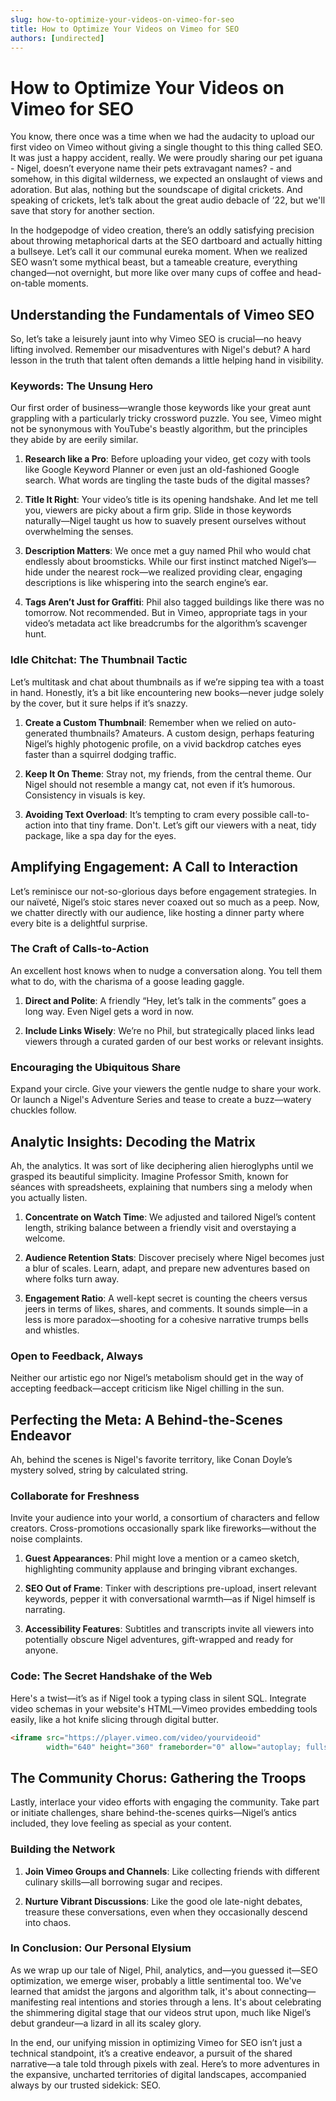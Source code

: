 ```yaml
---
slug: how-to-optimize-your-videos-on-vimeo-for-seo
title: How to Optimize Your Videos on Vimeo for SEO
authors: [undirected]
---
```



# How to Optimize Your Videos on Vimeo for SEO

You know, there once was a time when we had the audacity to upload our first video on Vimeo without giving a single thought to this thing called SEO. It was just a happy accident, really. We were proudly sharing our pet iguana - Nigel, doesn’t everyone name their pets extravagant names? - and somehow, in this digital wilderness, we expected an onslaught of views and adoration. But alas, nothing but the soundscape of digital crickets. And speaking of crickets, let’s talk about the great audio debacle of ’22, but we'll save that story for another section. 

In the hodgepodge of video creation, there’s an oddly satisfying precision about throwing metaphorical darts at the SEO dartboard and actually hitting a bullseye. Let’s call it our communal eureka moment. When we realized SEO wasn’t some mythical beast, but a tameable creature, everything changed—not overnight, but more like over many cups of coffee and head-on-table moments.

## Understanding the Fundamentals of Vimeo SEO

So, let’s take a leisurely jaunt into why Vimeo SEO is crucial—no heavy lifting involved. Remember our misadventures with Nigel's debut? A hard lesson in the truth that talent often demands a little helping hand in visibility. 

### Keywords: The Unsung Hero

Our first order of business—wrangle those keywords like your great aunt grappling with a particularly tricky crossword puzzle. You see, Vimeo might not be synonymous with YouTube's beastly algorithm, but the principles they abide by are eerily similar.

1. **Research like a Pro**: Before uploading your video, get cozy with tools like Google Keyword Planner or even just an old-fashioned Google search. What words are tingling the taste buds of the digital masses?

2. **Title It Right**: Your video’s title is its opening handshake. And let me tell you, viewers are picky about a firm grip. Slide in those keywords naturally—Nigel taught us how to suavely present ourselves without overwhelming the senses.

3. **Description Matters**: We once met a guy named Phil who would chat endlessly about broomsticks. While our first instinct matched Nigel’s—hide under the nearest rock—we realized providing clear, engaging descriptions is like whispering into the search engine’s ear.

4. **Tags Aren’t Just for Graffiti**: Phil also tagged buildings like there was no tomorrow. Not recommended. But in Vimeo, appropriate tags in your video’s metadata act like breadcrumbs for the algorithm’s scavenger hunt.

### Idle Chitchat: The Thumbnail Tactic

Let’s multitask and chat about thumbnails as if we’re sipping tea with a toast in hand. Honestly, it’s a bit like encountering new books—never judge solely by the cover, but it sure helps if it’s snazzy.

1. **Create a Custom Thumbnail**: Remember when we relied on auto-generated thumbnails? Amateurs. A custom design, perhaps featuring Nigel’s highly photogenic profile, on a vivid backdrop catches eyes faster than a squirrel dodging traffic.

2. **Keep It On Theme**: Stray not, my friends, from the central theme. Our Nigel should not resemble a mangy cat, not even if it’s humorous. Consistency in visuals is key.

3. **Avoiding Text Overload**: It’s tempting to cram every possible call-to-action into that tiny frame. Don't. Let’s gift our viewers with a neat, tidy package, like a spa day for the eyes.

## Amplifying Engagement: A Call to Interaction

Let’s reminisce our not-so-glorious days before engagement strategies. In our naïveté, Nigel’s stoic stares never coaxed out so much as a peep. Now, we chatter directly with our audience, like hosting a dinner party where every bite is a delightful surprise.

### The Craft of Calls-to-Action

An excellent host knows when to nudge a conversation along. You tell them what to do, with the charisma of a goose leading gaggle.

1. **Direct and Polite**: A friendly “Hey, let’s talk in the comments” goes a long way. Even Nigel gets a word in now.

2. **Include Links Wisely**: We’re no Phil, but strategically placed links lead viewers through a curated garden of our best works or relevant insights.

### Encouraging the Ubiquitous Share

Expand your circle. Give your viewers the gentle nudge to share your work. Or launch a Nigel's Adventure Series and tease to create a buzz—watery chuckles follow.

## Analytic Insights: Decoding the Matrix

Ah, the analytics. It was sort of like deciphering alien hieroglyphs until we grasped its beautiful simplicity. Imagine Professor Smith, known for séances with spreadsheets, explaining that numbers sing a melody when you actually listen.

1. **Concentrate on Watch Time**: We adjusted and tailored Nigel’s content length, striking balance between a friendly visit and overstaying a welcome.

2. **Audience Retention Stats**: Discover precisely where Nigel becomes just a blur of scales. Learn, adapt, and prepare new adventures based on where folks turn away.

3. **Engagement Ratio**: A well-kept secret is counting the cheers versus jeers in terms of likes, shares, and comments. It sounds simple—in a less is more paradox—shooting for a cohesive narrative trumps bells and whistles.

### Open to Feedback, Always

Neither our artistic ego nor Nigel’s metabolism should get in the way of accepting feedback—accept criticism like Nigel chilling in the sun.

## Perfecting the Meta: A Behind-the-Scenes Endeavor

Ah, behind the scenes is Nigel's favorite territory, like Conan Doyle’s mystery solved, string by calculated string. 

### Collaborate for Freshness

Invite your audience into your world, a consortium of characters and fellow creators. Cross-promotions occasionally spark like fireworks—without the noise complaints.

1. **Guest Appearances**: Phil might love a mention or a cameo sketch, highlighting community applause and bringing vibrant exchanges.

2. **SEO Out of Frame**: Tinker with descriptions pre-upload, insert relevant keywords, pepper it with conversational warmth—as if Nigel himself is narrating.

3. **Accessibility Features**: Subtitles and transcripts invite all viewers into potentially obscure Nigel adventures, gift-wrapped and ready for anyone.

### Code: The Secret Handshake of the Web

Here's a twist—it’s as if Nigel took a typing class in silent SQL. Integrate video schemas in your website's HTML—Vimeo provides embedding tools easily, like a hot knife slicing through digital butter.

```html
<iframe src="https://player.vimeo.com/video/yourvideoid" 
        width="640" height="360" frameborder="0" allow="autoplay; fullscreen" allowfullscreen></iframe>
```

## The Community Chorus: Gathering the Troops

Lastly, interlace your video efforts with engaging the community. Take part or initiate challenges, share behind-the-scenes quirks—Nigel’s antics included, they love feeling as special as your content.

### Building the Network

1. **Join Vimeo Groups and Channels**: Like collecting friends with different culinary skills—all borrowing sugar and recipes.

2. **Nurture Vibrant Discussions**: Like the good ole late-night debates, treasure these conversations, even when they occasionally descend into chaos.

### In Conclusion: Our Personal Elysium

As we wrap up our tale of Nigel, Phil, analytics, and—you guessed it—SEO optimization, we emerge wiser, probably a little sentimental too. We've learned that amidst the jargons and algorithm talk, it's about connecting—manifesting real intentions and stories through a lens. It's about celebrating the shimmering digital stage that our videos strut upon, much like Nigel’s debut grandeur—a lizard in all its scaley glory.

In the end, our unifying mission in optimizing Vimeo for SEO isn’t just a technical standpoint, it’s a creative endeavor, a pursuit of the shared narrative—a tale told through pixels with zeal. Here’s to more adventures in the expansive, uncharted territories of digital landscapes, accompanied always by our trusted sidekick: SEO.